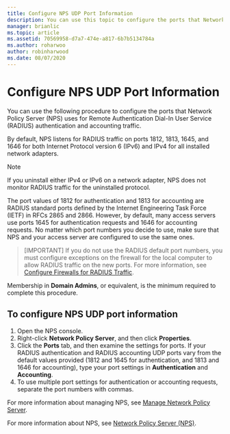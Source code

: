 ```yaml
---
title: Configure NPS UDP Port Information
description: You can use this topic to configure the ports that Network Policy Server (NPS) uses for Remote Authentication Dial-In User Service (RADIUS) authentication and accounting traffic in Windows Server 2016.
manager: brianlic
ms.topic: article
ms.assetid: 70569958-d7a7-474e-a817-6b7b5134784a
ms.author: roharwoo
author: robinharwood
ms.date: 08/07/2020
---
```


# Configure NPS UDP Port Information

You can use the following procedure to configure the ports that Network Policy Server (NPS) uses for Remote Authentication Dial-In User Service \(RADIUS\) authentication and accounting traffic.

By default, NPS listens for RADIUS traffic on ports 1812, 1813, 1645, and 1646 for both Internet Protocol version 6 \(IPv6\) and IPv4 for all installed network adapters.

>[!NOTE]
>If you uninstall either IPv4 or IPv6 on a network adapter, NPS does not monitor RADIUS traffic for the uninstalled protocol.

The port values of 1812 for authentication and 1813 for accounting are RADIUS standard ports defined by the Internet Engineering Task Force \(IETF\) in RFCs 2865 and 2866. However, by default, many access servers use ports 1645 for authentication requests and 1646 for accounting requests. No matter which port numbers you decide to use, make sure that NPS and your access server are configured to use the same ones.

>[IMPORTANT]
>If you do not use the RADIUS default port numbers, you must configure exceptions on the firewall for the local computer to allow RADIUS traffic on the new ports. For more information, see [Configure Firewalls for RADIUS Traffic](nps-firewalls-configure.md).

Membership in **Domain Admins**, or equivalent, is the minimum required to complete this procedure.

## To configure NPS UDP port information

1. Open the NPS console.
2. Right-click **Network Policy Server**, and then click **Properties**.
3. Click the **Ports** tab, and then examine the settings for ports. If your RADIUS authentication and RADIUS accounting UDP ports vary from the default values provided (1812 and 1645 for authentication, and 1813 and 1646 for accounting), type your port settings in **Authentication** and **Accounting**.
4. To use multiple port settings for authentication or accounting requests, separate the port numbers with commas.

For more information about managing NPS, see [Manage Network Policy Server](nps-manage-top.md).

For more information about NPS, see [Network Policy Server (NPS)](nps-top.md).

